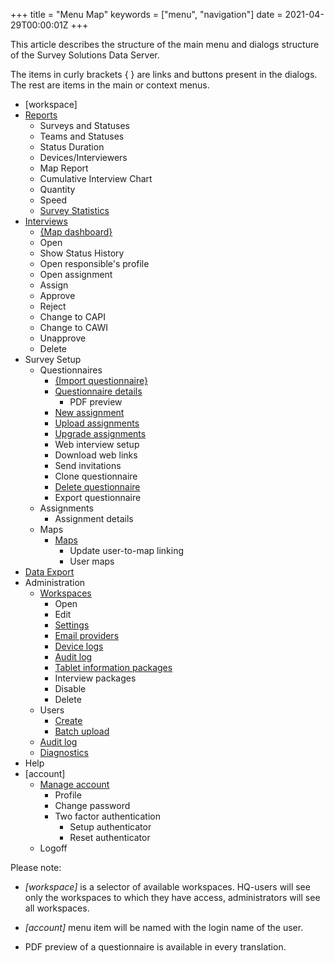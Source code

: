 +++
title = "Menu Map"
keywords = ["menu", "navigation"]
date = 2021-04-29T00:00:01Z
+++

This article describes the structure of the main menu and dialogs structure of the Survey Solutions Data Server.

The items in curly brackets { } are links and buttons present in the dialogs. The rest are items in the main or context menus.

- [workspace]
- [Reports](/headquarters/reporting/reports-tab-track-the-overall-progress-of-the-survey/)
  * Surveys and Statuses
  * Teams and Statuses
  * Status Duration
  * Devices/Interviewers
  * Map Report
  * Cumulative Interview Chart
  * Quantity
  * Speed
  * [Survey Statistics](/headquarters/reporting/report-survey-statistics/)
- [Interviews](/headquarters/interviews/interview-tab-how-to-find-review-and-delete-survey-cases-/)
  * [{Map dashboard}](/interviewer/app/map-dashboard/)
  * Open
  * Show Status History
  * Open responsible's profile
  * Open assignment
  * Assign
  * Approve
  * Reject
  * Change to CAPI
  * Change to CAWI
  * Unapprove
  * Delete
- Survey Setup
  * Questionnaires
    * [{Import questionnaire}](/headquarters/svymanage/import-the-questionnaire/)
    * [Questionnaire details](/headquarters/svymanage/questionnaire-details-page/)
      * PDF preview
    * [New assignment](/headquarters/preloading/creating-assignments-one-at-time/)
    * [Upload assignments](/headquarters/preloading/uploading-many-assignments-at-a-time/)
    * [Upgrade assignments](/headquarters/preloading/upgrading-assignments/)
    * Web interview setup
    * Download web links
    * Send invitations
    * Clone questionnaire
    * [Delete questionnaire](/faq/deleting-a-survey/)
    * Export questionnaire
  * Assignments
    * Assignment details
  * Maps
    * [Maps](/headquarters/mapsmanage/map-files/)
      * Update user-to-map linking
      * User maps
- [Data Export](/headquarters/export/data-export-tab/)
- Administration
  * [Workspaces](/headquarters/accounts/workspaces/)
    * Open
    * Edit
    * [Settings](/headquarters/config/admin-settings/)
    * [Email providers](/headquarters/cawi/email-providers/)
    * [Device logs](/headquarters/config/device-logs/)
    * [Audit log](/headquarters/svymanage/audit-log/)
    * [Tablet information packages](/headquarters/config/support-packages/)
    * Interview packages
    * Disable
    * Delete
  * Users
    * [Create](/headquarters/accounts/teams-and-roles-tab-creating-user-accounts/)
    * [Batch upload](/headquarters/accounts/batch-user-upload/)
  * [Audit log](/headquarters/svymanage/audit-log/)
  * [Diagnostics](/headquarters/config/healthcheck/)
- Help
- [account]
  * [Manage account](/supervisor/manage-interviewer-accounts/)
    * Profile
    * Change password
    * Two factor authentication
      * Setup authenticator
      * Reset authenticator
  * Logoff

Please note: 

- *[workspace]* is a selector of available workspaces. HQ-users will see only the workspaces to which they have access, administrators will see all workspaces.

- *[account]* menu item will be named with the login name of the user.

- PDF preview of a questionnaire is available in every translation.
